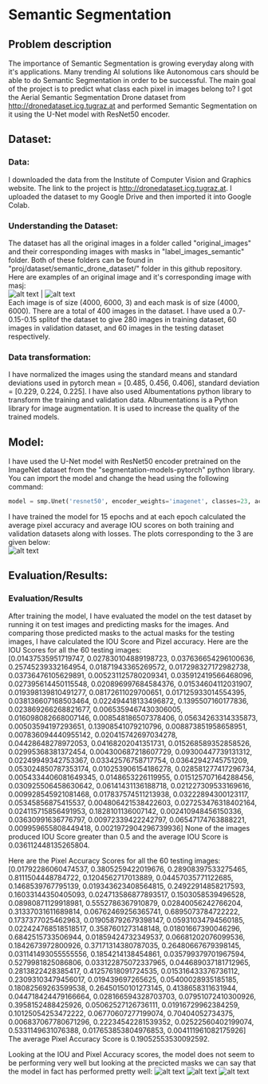 # Semantic Segmentation
## Problem description
The importance of Semantic Segmentation is growing everyday along with it's applications. Many trending AI solutions like Autonomous cars should be able to do Semantic Segmentation in order to be successful. The main goal of the project is to predict what class each pixel in images belong to? I got the Aerial Semantic Segmentation Drone dataset from http://dronedataset.icg.tugraz.at and performed Semantic Segmentation on it using the U-Net model with ResNet50 encoder.

## Dataset:
### Data:
I downloaded the data from the Institute of Computer Vision and Graphics website. The link to the project is http://dronedataset.icg.tugraz.at. I uploaded the dataset to my Google Drive and then imported it into Google Colab.

### Understanding the Dataset:
The dataset has all the original images in a folder called "original_images" and their corresponding images with masks in "label_images_semantic" folder. Both of these folders can be found in "proj/dataset/semantic_drone_dataset/" folder in this github repository. Here are examples of an original image and it's corresponding image with masj: <br />
![alt text](https://github.com/ruthviksai/SemanticSegmentation/blob/main/original_image.png) | ![alt text](https://github.com/ruthviksai/SemanticSegmentation/blob/main/image_with_mask.png) <br />
Each image is of size (4000, 6000, 3) and each mask is of size (4000, 6000). There are a total of 400 images in the dataset. I have used a 0.7-0.15-0.15 splitof the dataset to give 280 images in training dataset, 60 images in validation dataset, and 60 images in the testing dataset respectively.
  
### Data transformation:
I have normalized the images using the standard means and standard deviations used in pytorch mean = [0.485, 0.456, 0.406], standard deviation = [0.229, 0.224, 0.225]. I have also used Albumentations python library to transform the training and validation data. Albumentations is a Python library for image augmentation. It is used to increase the quality of the trained models.

## Model:
I have used the U-Net model with ResNet50 encoder pretrained on the ImageNet dataset from the "segmentation-models-pytorch" python library. You can import the model and change the head using the following command:
```python
model = smp.Unet('resnet50', encoder_weights='imagenet', classes=23, activation=None, encoder_depth=5, decoder_channels=[256, 128, 64, 32, 16])
```
I have trained the model for 15 epochs and at each epoch calculated the average pixel accuracy and average IOU scores on both training and validation datasets along with losses. The plots corresponding to the 3 are given below: <br />
![alt text](https://github.com/ruthviksai/SemanticSegmentation/blob/main/training_plots.png)

## Evaluation/Results:
### Evaluation/Results
After training the model, I have evaluated the model on the test dataset by running it on test images and predicting masks for the images. And comparing those predicted masks to the actual masks for the testing images, I have calculated the IOU Score and Pizel accuracy. Here are the IOU Scores for all the 60 testing images: <br />
[0.01437535951719747, 0.027830104889198723, 0.037636654296100636, 0.25745239332164954, 0.01871943365269572, 0.017298327172982738, 0.03736476105629891, 0.005231125780209341, 0.035912419566468096, 0.027395614450115548, 0.020896997684584376, 0.01534604112031907, 0.019398139810491277, 0.08172611029700651, 0.017125933014554395, 0.038136607168503464, 0.022494418133496872, 0.1395507160177836, 0.023869266268821677, 0.0065359467430306005, 0.016098082668007146, 0.008548186507378406, 0.05634263314335873, 0.00503594197293651, 0.13908541079210796, 0.008873851958658951, 0.007836094440955142, 0.020415742697034278, 0.04428648278972053, 0.04168202041351731, 0.015268589352858526, 0.02995368381372454, 0.004300687218607729, 0.09300447739131312, 0.02249949342753367, 0.03342576758717754, 0.03642942745751209, 0.053024850787353174, 0.010253906154186278, 0.028581277417296734, 0.0054334406081649345, 0.0148653226119955, 0.015125707164288456, 0.030925506458630642, 0.06141431136188718, 0.021227309533169616, 0.009928545921081468, 0.017837574511213938, 0.03222894300123117, 0.05345856875415537, 0.004806421538422603, 0.027253476318402164, 0.024115715856491953, 0.1828101136007142, 0.002410948456150336, 0.03630991636776797, 0.00972339422242797, 0.06547174763888221, 0.009959655808449418, 0.0021972904296739936]
None of the images produced IOU Score greater than 0.5 and the average IOU Score is 0.036112448135265804. <br />

Here are the Pixel Accuracy Scores for all the 60 testing images: <br />
[0.01792286060474537, 0.3805259422019676, 0.28908397533275465, 0.8111504448784722, 0.1204562717013889, 0.04457035771122685, 0.1468539767795139, 0.019343623408564815, 0.24922914858217593, 0.16033144350405093, 0.024713586877893517, 0.1503058539496528, 0.08980871129918981, 0.5552786367910879, 0.02840056242766204, 0.31337031611689814, 0.06762469256365741, 0.6895073784722222, 0.1737377025462963, 0.019058792679398147, 0.05931034794560185, 0.022424768518518517, 0.3587601273148148, 0.01801667390046296, 0.6842515733506944, 0.01859424732349537, 0.06681202076099536, 0.1842673972800926, 0.37171314380787035, 0.26480667679398145, 0.031141493055555556, 0.1854214138454861, 0.035799379701967594, 0.5279981825086806, 0.033122875072337965, 0.044689037181712965, 0.2813822428385417, 0.41257618091724535, 0.015316433376736112, 0.23093103479456017, 0.019439697265625, 0.05400028935185185, 0.18082569263599538, 0.26450150101273145, 0.4138658311631944, 0.044718424479166664, 0.028166594328703703, 0.07951072410300926, 0.3958152488425926, 0.05062527126736111, 0.01916729962384259, 0.10125054253472222, 0.06770607277199074, 0.70404052734375, 0.006837067780671296, 0.22234542281539352, 0.02522560402199074, 0.5331149631076388, 0.017653853804976853, 0.004111961082175926]
The average Pixel Accuracy Score is 0.19052553530092592.

Looking at the IOU and Pixel Accuracy scores, the model does not seem to be performing very well but looking at the precicted masks we can say that the model in fact has performed pretty well:
![alt text](https://github.com/ruthviksai/SemanticSegmentation/blob/main/test_images1.png)
![alt text](https://github.com/ruthviksai/SemanticSegmentation/blob/main/test_images2.png)
![alt text](https://github.com/ruthviksai/SemanticSegmentation/blob/main/test_images3.png)
